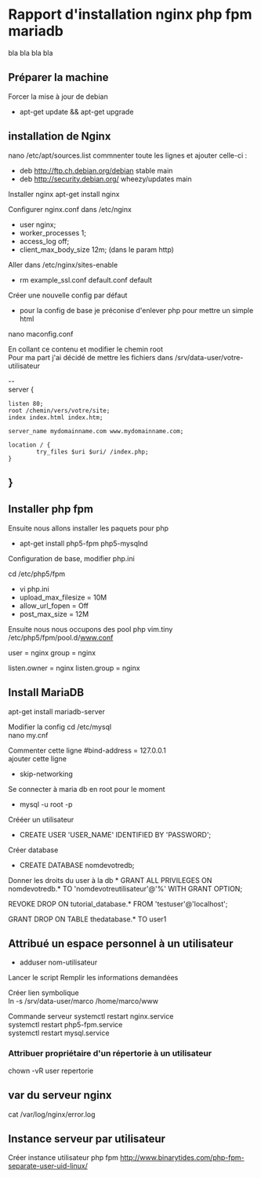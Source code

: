 # Rapport d'installation nginx php fpm mariadb

bla bla bla bla

## Préparer la machine

Forcer la mise à jour de debian
* apt-get update && apt-get upgrade   

## installation de Nginx

nano /etc/apt/sources.list
commnenter toute les lignes et ajouter celle-ci :
* deb http://ftp.ch.debian.org/debian stable main
* deb http://security.debian.org/ wheezy/updates main


Installer nginx
apt-get install nginx

Configurer nginx.conf dans /etc/nginx  
* user nginx;
* worker_processes 1;
* access_log off;
* client_max_body_size 12m;  (dans le param http)

Aller dans /etc/nginx/sites-enable  
* rm example_ssl.conf default.conf default

Créer une nouvelle config par défaut
* pour la config de base je préconise d'enlever php pour mettre un simple html   

nano maconfig.conf  

En collant ce contenu et modifier le chemin root  
Pour ma part j'ai décidé de mettre les fichiers dans /srv/data-user/votre-utilisateur

--  
server {  

    listen 80;
    root /chemin/vers/votre/site;
    index index.html index.htm;

    server_name mydomainname.com www.mydomainname.com;

    location / {
            try_files $uri $uri/ /index.php;
    }    
}
--

## Installer php fpm
Ensuite nous allons installer les paquets pour php
* apt-get install php5-fpm php5-mysqlnd   

Configuration de base, modifier php.ini

cd /etc/php5/fpm  

* vi php.ini
* upload_max_filesize = 10M
* allow_url_fopen = Off
* post_max_size = 12M

Ensuite nous nous occupons des pool php
vim.tiny /etc/php5/fpm/pool.d/www.conf

user = nginx
group = nginx

listen.owner = nginx
listen.group = nginx



## Install MariaDB  

apt-get install mariadb-server

Modifier la config
cd /etc/mysql  
nano my.cnf  

Commenter cette ligne \#bind-address = 127.0.0.1  
ajouter cette ligne  
* skip-networking  

Se connecter à maria db en root pour le moment  

* mysql -u root -p

Crééer un utilisateur   
* CREATE USER 'USER_NAME' IDENTIFIED BY 'PASSWORD';  

Créer database
* CREATE DATABASE nomdevotredb;  

Donner les droits du user à la db
*
GRANT ALL PRIVILEGES ON nomdevotredb.* TO 'nomdevotreutilisateur'@'%' WITH GRANT OPTION;

REVOKE DROP ON tutorial_database.* FROM 'testuser'@'localhost';

GRANT DROP ON TABLE thedatabase.* TO user1

## Attribué un espace personnel à un utilisateur

* adduser nom-utilisateur  

Lancer le script
Remplir les informations demandées

Créer lien symbolique  
ln -s /srv/data-user/marco /home/marco/www

Commande serveur
systemctl restart nginx.service  
systemctl restart php5-fpm.service  
systemctl restart mysql.service  

### Attribuer propriétaire d'un répertorie à un utilisateur
chown -vR user repertorie

## var du serveur nginx

cat /var/log/nginx/error.log  

## Instance serveur par utilisateur

Créer instance utilisateur php fpm   http://www.binarytides.com/php-fpm-separate-user-uid-linux/
